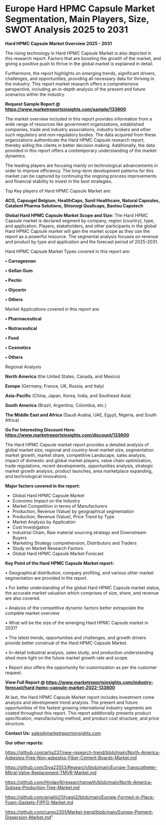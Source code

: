 # Europe Hard HPMC Capsule Market Segmentation, Main Players, Size, SWOT Analysis 2025 to 2031

<Strong> Hard HPMC Capsule Market Overview 2025 - 2031</strong>

The rising technology in Hard HPMC Capsule Market is also depicted in this research report. Factors that are boosting the growth of the market, and giving a positive push to thrive in the global market is explained in detail.

Furthermore, the report highlights on emerging trends, significant drivers, challenges, and opportunities, providing all necessary data for thriving in the industry. This report market research offers a comprehensive perspective, including an in-depth analysis of the present and future scenarios within the industry.

<strong>Request Sample Report @ <a href=https://www.marketreportsinsights.com/sample/133600>https://www.marketreportsinsights.com/sample/133600</a></strong>

The market overview included in this report provides information from a wide range of resources like government organizations, established companies, trade and industry associations, industry brokers and other such regulatory and non-regulatory bodies. The data acquired from these organizations authenticate the Hard HPMC Capsule research report, thereby aiding the clients in better decision making. Additionally, the data provided in this report offers a contemporary understanding of the market dynamics.

The leading players are focusing mainly on technological advancements in order to improve efficiency. The long-term development patterns for this market can be captured by continuing the ongoing process improvements and financial stability to invest in the best strategies.

Top Key players of Hard HPMC Capsule Market are:

<strong>ACG, Capsugel Belgium, HealthCaps, Sunil Healthcare, Natural Capsules, Catalent Pharma Solutions, Shionogi Qualicaps, Baotou Capstech</strong>

<strong><b>Global Hard HPMC Capsule Market Scope and Size:</b></strong>
The Hard HPMC Capsule market is declared segment by company, region (country), type, and application. Players, stakeholders, and other participants in the global Hard HPMC Capsule market will gain the market scope as they use the report as a powerful resource. The segmental analysis focuses on revenue and product by type and application and the forecast period of 2025-2031.

Hard HPMC Capsule Market Types covered in this report are:

<strong>• Carrageenan

• Gellan Gum

• Pectin

• Glycerin

• Others</strong>

Market Applications covered in this report are:

<strong>• Pharmaceutical

• Nutraceutical

• Food

• Cosmetics

• Others</strong> 

Regional Analysis

<strong>North America</strong> (the United States, Canada, and Mexico)

<strong>Europe</strong> (Germany, France, UK, Russia, and Italy)

<strong>Asia-Pacific</strong> (China, Japan, Korea, India, and Southeast Asia)

<strong>South America</strong> (Brazil, Argentina, Colombia, etc.)

<strong>The Middle East and Africa</strong> (Saudi Arabia, UAE, Egypt, Nigeria, and South Africa)

<strong>Go For Interesting Discount Here: <a href=https://www.marketreportsinsights.com/discount/133600>https://www.marketreportsinsights.com/discount/133600</a></strong>

The Hard HPMC Capsule market report provides a detailed analysis of global market size, regional and country-level market size, segmentation market growth, market share, competitive Landscape, sales analysis, impact of domestic and global market players, value chain optimization, trade regulations, recent developments, opportunities analysis, strategic market growth analysis, product launches, area marketplace expanding, and technological innovations.

<strong><b>Major factors covered in the report:</b></strong>
<ul>
  <li>Global Hard HPMC Capsule Market </li>
  <li>Economic Impact on the Industry</li>
  <li>Market Competition in terms of Manufacturers</li>
  <li>Production, Revenue (Value) by geographical segmentation</li>
  <li>Production, Revenue (Value), Price Trend by Type</li>
  <li>Market Analysis by Application</li>
  <li>Cost Investigation</li>
  <li>Industrial Chain, Raw material sourcing strategy and Downstream Buyers</li>
  <li>Marketing Strategy comprehension, Distributors and Traders</li>
  <li>Study on Market Research Factors</li>
  <li>Global Hard HPMC Capsule Market Forecast</li>
</ul>

<strong><b>Key Point of the Hard HPMC Capsule Market report:</b></strong>

• Geographical distribution, company profiling, and various other market segmentation are provided in the report.

• For better understanding of the global Hard HPMC Capsule market status, the accurate market valuation which comprises of size, share, and revenue are also covered.

• Analysis of the competitive dynamic factors better extrapolate the complete market overview

• What will be the size of the emerging Hard HPMC Capsule market in 2031?

• The latest trends, opportunities and challenges, and growth drivers provide better construal of the Hard HPMC Capsule Market.

• In-detail industrial analysis, sales study, and production understanding shed more light on the future market growth rate and scope.

• Report also offers the opportunity for customization as per the customer request.

<strong><b>View Full Report @ <a href=https://www.marketreportsinsights.com/industry-forecast/hard-hpmc-capsule-market-2022-133600>https://www.marketreportsinsights.com/industry-forecast/hard-hpmc-capsule-market-2022-133600</a></b></strong>


At last, the Hard HPMC Capsule Market report includes investment come analysis and development trend analysis. The present and future opportunities of the fastest growing international industry segments are coated throughout this report. This report additionally presents product specification, manufacturing method, and product cost structure, and price structure.

<strong>Contact Us:</strong>
sales@marketreportsinsights.com

<strong>Our other reports:</strong>

<a href=https://github.com/arha237/new-research-trend/blob/main/North-America-Asbestos-Free-Non-asbestos-Fiber-Cement-Boards-Market.md>https://github.com/arha237/new-research-trend/blob/main/North-America-Asbestos-Free-Non-asbestos-Fiber-Cement-Boards-Market.md</a>

<a href=https://github.com/Siya23553/Research/blob/main/Europe-Transcatheter-Mitral-Valve-Replacement-TMVR-Market.md>https://github.com/Siya23553/Research/blob/main/Europe-Transcatheter-Mitral-Valve-Replacement-TMVR-Market.md</a>

<a href=https://github.com/Hindavi9/researchgrowth/blob/main/North-America-Subsea-Production-Tree-Market.md>https://github.com/Hindavi9/researchgrowth/blob/main/North-America-Subsea-Production-Tree-Market.md</a>

<a href=https://github.com/anjaliiii21/tyagii2/blob/main/Europe-Formed-in-Place-Foam-Gaskets-FIPFG-Market.md>https://github.com/anjaliiii21/tyagii2/blob/main/Europe-Formed-in-Place-Foam-Gaskets-FIPFG-Market.md</a>

<a href=https://github.com/cargo2301/Market-trend/blob/main/Europe-Pigment-Dispersion-Market.md>https://github.com/cargo2301/Market-trend/blob/main/Europe-Pigment-Dispersion-Market.md</a>"
